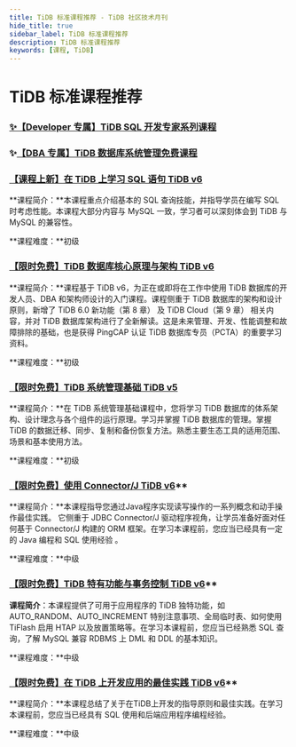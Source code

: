 ```yaml
---
title: TiDB 标准课程推荐 - TiDB 社区技术月刊
hide_title: true
sidebar_label: TiDB 标准课程推荐
description: TiDB 标准课程推荐
keywords: [课程, TiDB]
---
```


# TiDB 标准课程推荐

### **[✨【Developer 专属】TiDB SQL 开发专家系列课程](https://pingcap.com/zh/courses-catalog/back-end-developer/?utm_source=community_weekly)**

### ✨**[【DBA 专属】TiDB 数据库系统管理免费课程](https://pingcap.com/zh/courses-catalog/dba/?utm_source=community_weekly)**

### [【课程上新】在 TiDB 上学习 SQL 语句 TiDB v6](https://learn.pingcap.com/learner/course/1050001)

**课程简介：**本课程重点介绍基本的 SQL 查询技能，并指导学员在编写 SQL 时考虑性能。本课程大部分内容与 MySQL 一致，学习者可以深刻体会到 TiDB 与 MySQL 的兼容性。

**课程难度：**初级

### [【限时免费】TiDB 数据库核心原理与架构 TiDB v6 ](https://learn.pingcap.com/learner/course/960001?utm_source=community-monthly)

**课程简介：**课程基于 TiDB v6，为正在或即将在工作中使用 TiDB 数据库的开发人员、DBA 和架构师设计的入门课程。课程侧重于 TiDB 数据库的架构和设计原则，新增了 TiDB 6.0 新功能（第 8 章） 及 TiDB Cloud（第 9 章） 相关内容，并对 TiDB 数据库架构进行了全新解读。这是未来管理、开发、性能调整和故障排除的基础，也是获得 PingCAP 认证 TiDB 数据库专员（PCTA）的重要学习资料。

**课程难度：**初级

### [【限时免费】TiDB 系统管理基础 TiDB v5](https://learn.pingcap.com/learner/course/30002)

**课程简介：**在 TiDB 系统管理基础课程中，您将学习 TiDB 数据库的体系架构、设计理念与各个组件的运行原理。学习并掌握 TiDB 数据库的管理。掌握 TiDB 的数据迁移、同步、复制和备份恢复方法。熟悉主要生态工具的适用范围、场景和基本使用方法。

**课程难度：**初级


### [【限时免费】使用 Connector/J TiDB v6](https://learn.pingcap.com/learner/course/840002?utm_source=community-monthly)**

**课程简介：**本课程指导您通过Java程序实现读写操作的一系列概念和动手操作最佳实践。 它侧重于 JDBC Connector/J 驱动程序视角，让学员准备好面对任何基于 Connector/J 构建的 ORM 框架。在学习本课程前，您应当已经具有一定的 Java 编程和 SQL 使用经验 。 

**课程难度：**中级


### [【限时免费】TiDB 特有功能与事务控制 TiDB v6](https://learn.pingcap.com/learner/course/750002?utm_source=community-monthly)**

**课程简介**：本课程提供了可用于应用程序的 TiDB 独特功能，如 AUTO_RANDOM、AUTO_INCREMENT 特别注意事项、全局临时表、如何使用 TiFlash 启用 HTAP 以及放置策略等。在学习本课程前，您应当已经熟悉 SQL 查询，了解 MySQL 兼容 RDBMS 上 DML 和 DDL 的基本知识。

**课程难度：**中级

### [【限时免费】在 TiDB 上开发应用的最佳实践 TiDB v6](https://learn.pingcap.com/learner/course/780002?utm_source=community-monthly)**

**课程简介：**本课程总结了关于在TiDB上开发的指导原则和最佳实践。在学习本课程前，您应当已经具有 SQL 使用和后端应用程序编程经验。

**课程难度：**中级
